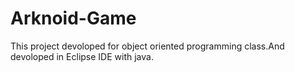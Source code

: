 # Arknoid-Game
This project devoloped for object oriented programming class.And devoloped in Eclipse IDE with java.
